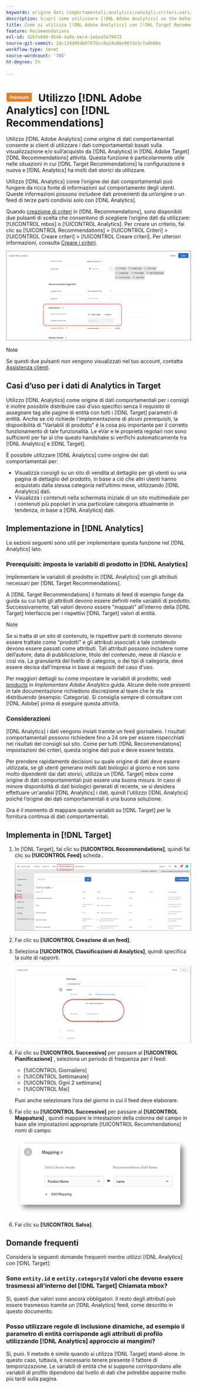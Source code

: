 ```yaml
---
keywords: origine dati comportamentali;analytics;consigli;criteri;variabili prodotto
description: Scopri come utilizzare [!DNL Adobe Analytics] as the behavioral data source to use the view-based and/or purchase-based behavioral data from [!DNL Analytics] in [!DNL Target Recommendations].
title: Come si utilizza [!DNL Adobe Analytics] con [!DNL Target Recommendations]?
feature: Recommendations
exl-id: d2b7e840-9546-4a8e-bec4-1ebea5a79672
source-git-commit: 2dc134d064b0707bcc8a24a08e9831e1cfa0b08e
workflow-type: tm+mt
source-wordcount: '785'
ht-degree: 2%

---
```


# ![PREMIUM](/help/assets/premium.png) Utilizzo [!DNL Adobe Analytics] con [!DNL Recommendations]

Utilizzo [!DNL Adobe Analytics] come origine di dati comportamentali consente ai client di utilizzare i dati comportamentali basati sulla visualizzazione e/o sull’acquisto da [!DNL Analytics] in [!DNL Adobe Target] [!DNL Recommendations] attività. Questa funzione è particolarmente utile nelle situazioni in cui [!DNL Target Recommendations] la configurazione è nuova e [!DNL Analytics] ha molti dati storici da utilizzare.

Utilizzo [!DNL Analytics] come l’origine dei dati comportamentali può fungere da ricca fonte di informazioni sul comportamento degli utenti. Queste informazioni possono includere dati provenienti da un’origine o un feed di terze parti condivisi solo con [!DNL Analytics].

Quando [creazione di criteri](/help/c-recommendations/c-algorithms/create-new-algorithm.md) in [!DNL Recommendations], sono disponibili due pulsanti di scelta che consentono di scegliere l’origine dati da utilizzare: [!UICONTROL mbox] o [!UICONTROL Analytics]. Per creare un criterio, fai clic su [!UICONTROL Recommendations] > [!UICONTROL Criteri] > [!UICONTROL Creare criteri] > [!UICONTROL Creare criteri]. Per ulteriori informazioni, consulta [Creare i criteri](/help/c-recommendations/c-algorithms/create-new-algorithm.md).

![Pulsanti dell’origine dei dati comportamentali](assets/behavioral-data-source.png)

>[!NOTE]
>
>Se questi due pulsanti non vengono visualizzati nel tuo account, contatta [Assistenza clienti](/help/cmp-resources-and-contact-information.md#reference_ACA3391A00EF467B87930A450050077C).

## Casi d’uso per i dati di Analytics in Target

Utilizzo [!DNL Analytics] come origine di dati comportamentali per i consigli è inoltre possibile distribuire casi d’uso specifici senza il requisito di assegnare tag alle pagine di entità con tutti i [!DNL Target] parametri di entità. Anche se ciò richiede l&#39;implementazione di alcuni prerequisiti, la disponibilità di &quot;Variabili di prodotto&quot; è la cosa più importante per il corretto funzionamento di tale funzionalità. Le eVar e le proprietà regolari non sono sufficienti per far sì che questo handshake si verifichi automaticamente tra [!DNL Analytics] e [!DNL Target].

È possibile utilizzare [!DNL Analytics] come origine dei dati comportamentali per:

* Visualizza consigli su un sito di vendita al dettaglio per gli utenti su una pagina di dettaglio del prodotto, in base a ciò che altri utenti hanno acquistato dalla stessa categoria nell’ultimo mese, utilizzando [!DNL Analytics] dati.
* Visualizza i contenuti nella schermata iniziale di un sito multimediale per i contenuti più popolari in una particolare categoria attualmente in tendenza, in base a [!DNL Analytics] dati.

## Implementazione in [!DNL Analytics]

Le sezioni seguenti sono utili per implementare questa funzione nel [!DNL Analytics] lato.

### Prerequisiti: imposta le variabili di prodotto in [!DNL Analytics]

Implementare le variabili di prodotto in [!DNL Analytics] con gli attributi necessari per [!DNL Target Recommendations].

A [!DNL Target Recommendations] il formato di feed di esempio funge da guida su cui tutti gli attributi devono essere definiti nelle variabili di prodotto. Successivamente, tali valori devono essere &quot;mappati&quot; all&#39;interno della [!DNL Target] Interfaccia per i rispettivi [!DNL Target] valori di entità.

>[!NOTE]
>
>Se si tratta di un sito di contenuto, le rispettive parti di contenuto devono essere trattate come &quot;prodotti&quot; e gli attributi associati a tale contenuto devono essere passati come attributi. Tali attributi possono includere nome dell’autore, data di pubblicazione, titolo del contenuto, mese di rilascio e così via. La granularità del livello di categoria, o dei tipi di categoria, deve essere decisa dall&#39;impresa in base ai requisiti del caso d&#39;uso.

Per maggiori dettagli su come impostare le variabili di prodotto, vedi [products](https://experienceleague.adobe.com/docs/analytics/implementation/vars/page-vars/products.html) in *Implementare Adobe Analytics* guida. Alcune delle note presenti in tale documentazione richiedono discrezione al team che le sta distribuendo (esempio: Categoria). Si consiglia sempre di consultare con [!DNL Adobe] prima di eseguire questa attività.

### Considerazioni

[!DNL Analytics] i dati vengono inviati tramite un feed giornaliero. I risultati comportamentali possono richiedere fino a 24 ore per essere rispecchiati nei risultati dei consigli sul sito. Come per tutti [!DNL Recommendations] impostazioni dei criteri, questa origine dati può e deve essere testata.

Per prendere rapidamente decisioni su quale origine di dati deve essere utilizzata, se gli utenti generano molti dati biologici al giorno e non sono molto dipendenti dai dati storici, utilizza un [!DNL Target] mbox come origine di dati comportamentali può essere una buona misura. In caso di minore disponibilità di dati biologici generati di recente, se si desidera effettuare un&#39;analisi [!DNL Analytics] i dati, quindi l&#39;utilizzo [!DNL Analytics] poiché l’origine dei dati comportamentali è una buona soluzione.

Ora è il momento di mappare queste variabili su [!DNL Target] per la fornitura continua di dati comportamentali.

## Implementa in [!DNL Target]

1. In [!DNL Target], fai clic su **[!UICONTROL Recommendations]**, quindi fai clic su **[!UICONTROL Feed]** scheda .

   ![Feed](/help/c-recommendations/c-algorithms/assets/feeds-tab.png)

1. Fai clic su **[!UICONTROL Creazione di un feed]**.

1. Seleziona **[!UICONTROL Classificazioni di Analytics]**, quindi specifica la suite di rapporti.

   ![Opzione Classificazioni di Analytics](/help/c-recommendations/c-algorithms/assets/analytics-classifications.png)

1. Fai clic su **[!UICONTROL Successivo]** per passare al **[!UICONTROL Pianificazione]** , seleziona un periodo di frequenza per il feed:

   * [!UICONTROL Giornaliero]
   * [!UICONTROL Settimanale]
   * [!UICONTROL Ogni 2 settimane]
   * [!UICONTROL Mai]

   Puoi anche selezionare l’ora del giorno in cui il feed deve elaborare.

1. Fai clic su **[!UICONTROL Successivo]** per passare al  **[!UICONTROL Mappatura]** , quindi mappare le intestazioni della colonna del campo in base alle impostazioni appropriate [!UICONTROL Recommendations] nomi di campo.

   ![Sezione mappatura](/help/c-recommendations/c-algorithms/assets/mapping.png)

1. Fai clic su **[!UICONTROL Salva]**.

## Domande frequenti 

Considera le seguenti domande frequenti mentre utilizzi [!DNL Analytics] con [!DNL Target]:

### Sono `entity.id` e `entity.categoryId` valori che devono essere trasmessi all&#39;interno del [!DNL Target] Chiamata mbox?

Sì, questi due valori sono ancora obbligatori. Il resto degli attributi può essere trasmesso tramite un [!DNL Analytics] feed, come descritto in questo documento.

### Posso utilizzare regole di inclusione dinamiche, ad esempio il parametro di entità corrisponde agli attributi di profilo utilizzando [!DNL Analytics] approccio ai mangimi?

Sì, puoi. Il metodo è simile quando si utilizza [!DNL Target] stand-alone. In questo caso, tuttavia, è necessario tenere presente il fattore di temporizzazione. Le variabili di entità che si suppone corrispondano alle variabili di profilo dipendono dal livello di dati che potrebbe apparire molto più tardi sulla pagina.
